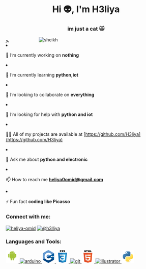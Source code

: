 <h1 align="center">Hi 👽, I'm H3liya</h1>
<h3 align="center">im just a cat 🙀 </h3>
و,
<img align="right" alt="sheikh" width ="400" src="[https://cdna.artstation.com/p/assets/images/images/066/880/442/original/ilgin-gungor-calisma-masasi11.gif?1694002774](https://i.pinimg.com/originals/2d/79/a2/2d79a22c6a7902c41866fe4badebe98e.gif)"

- 🔭 I’m currently working on **nothing**

- 🌱 I’m currently learning **python,iot**

- 👯 I’m looking to collaborate on **everything**

- 🤝 I’m looking for help with **python and iot**

- 👨‍💻 All of my projects are available at [https://github.com/H3liya](https://github.com/H3liya)

- 💬 Ask me about **python and electronic**

- 📫 How to reach me **heliya0omid@gmail.com**

- ⚡ Fun fact **coding like Picasso**

<h3 align="left">Connect with me:</h3>
<p align="left">
<a href="https://linkedin.com/in/heliya-omid" target="blank"><img align="center" src="https://raw.githubusercontent.com/rahuldkjain/github-profile-readme-generator/master/src/images/icons/Social/linked-in-alt.svg" alt="heliya-omid" height="30" width="40" /></a>
<a href="https://www.youtube.com/c/@h3lliya" target="blank"><img align="center" src="https://raw.githubusercontent.com/rahuldkjain/github-profile-readme-generator/master/src/images/icons/Social/youtube.svg" alt="@h3lliya" height="30" width="40" /></a>
</p>

<h3 align="left">Languages and Tools:</h3>
<p align="left"> <a href="https://developer.android.com" target="_blank" rel="noreferrer"> <img src="https://raw.githubusercontent.com/devicons/devicon/master/icons/android/android-original-wordmark.svg" alt="android" width="40" height="40"/> </a> <a href="https://www.arduino.cc/" target="_blank" rel="noreferrer"> <img src="https://cdn.worldvectorlogo.com/logos/arduino-1.svg" alt="arduino" width="40" height="40"/> </a> <a href="https://www.w3schools.com/cpp/" target="_blank" rel="noreferrer"> <img src="https://raw.githubusercontent.com/devicons/devicon/master/icons/cplusplus/cplusplus-original.svg" alt="cplusplus" width="40" height="40"/> </a> <a href="https://www.w3schools.com/css/" target="_blank" rel="noreferrer"> <img src="https://raw.githubusercontent.com/devicons/devicon/master/icons/css3/css3-original-wordmark.svg" alt="css3" width="40" height="40"/> </a> <a href="https://git-scm.com/" target="_blank" rel="noreferrer"> <img src="https://www.vectorlogo.zone/logos/git-scm/git-scm-icon.svg" alt="git" width="40" height="40"/> </a> <a href="https://www.w3.org/html/" target="_blank" rel="noreferrer"> <img src="https://raw.githubusercontent.com/devicons/devicon/master/icons/html5/html5-original-wordmark.svg" alt="html5" width="40" height="40"/> </a> <a href="https://www.adobe.com/in/products/illustrator.html" target="_blank" rel="noreferrer"> <img src="https://www.vectorlogo.zone/logos/adobe_illustrator/adobe_illustrator-icon.svg" alt="illustrator" width="40" height="40"/> </a> <a href="https://www.python.org" target="_blank" rel="noreferrer"> <img src="https://raw.githubusercontent.com/devicons/devicon/master/icons/python/python-original.svg" alt="python" width="40" height="40"/> </a> </p>
